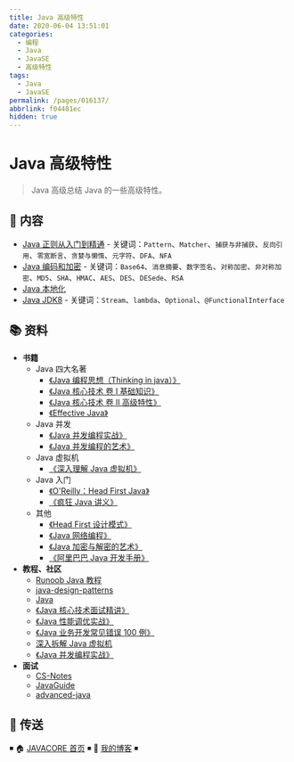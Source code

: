 ```yaml
---
title: Java 高级特性
date: 2020-06-04 13:51:01
categories: 
  - 编程
  - Java
  - JavaSE
  - 高级特性
tags: 
  - Java
  - JavaSE
permalink: /pages/016137/
abbrlink: f04481ec
hidden: true
---
```


# Java 高级特性

> Java 高级总结 Java 的一些高级特性。

## 📖 内容

- [Java 正则从入门到精通](01.Java正则.md) - 关键词：`Pattern`、`Matcher`、`捕获与非捕获`、`反向引用`、`零宽断言`、`贪婪与懒惰`、`元字符`、`DFA`、`NFA`
- [Java 编码和加密](02.Java编码和加密.md) - 关键词：`Base64`、`消息摘要`、`数字签名`、`对称加密`、`非对称加密`、`MD5`、`SHA`、`HMAC`、`AES`、`DES`、`DESede`、`RSA`
- [Java 本地化](03.Java本地化.md)
- [Java JDK8](04.JDK8.md) - 关键词：`Stream`、`lambda`、`Optional`、`@FunctionalInterface`

## 📚 资料

- **书籍**
  - Java 四大名著
    - [《Java 编程思想（Thinking in java）》](https://book.douban.com/subject/2130190/)
    - [《Java 核心技术 卷 I 基础知识》](https://book.douban.com/subject/26880667/)
    - [《Java 核心技术 卷 II 高级特性》](https://book.douban.com/subject/27165931/)
    - [《Effective Java》](https://book.douban.com/subject/30412517/)
  - Java 并发
    - [《Java 并发编程实战》](https://book.douban.com/subject/10484692/)
    - [《Java 并发编程的艺术》](https://book.douban.com/subject/26591326/)
  - Java 虚拟机
    - [《深入理解 Java 虚拟机》](https://book.douban.com/subject/34907497/)
  - Java 入门
    - [《O'Reilly：Head First Java》](https://book.douban.com/subject/2000732/)
    - [《疯狂 Java 讲义》](https://book.douban.com/subject/3246499/)
  - 其他
    - [《Head First 设计模式》](https://book.douban.com/subject/2243615/)
    - [《Java 网络编程》](https://book.douban.com/subject/1438754/)
    - [《Java 加密与解密的艺术》](https://book.douban.com/subject/25861566/)
    - [《阿里巴巴 Java 开发手册》](https://book.douban.com/subject/27605355/)
- **教程、社区**
  - [Runoob Java 教程](https://www.runoob.com/java/java-tutorial.html)
  - [java-design-patterns](https://github.com/iluwatar/java-design-patterns)
  - [Java](https://github.com/TheAlgorithms/Java)
  - [《Java 核心技术面试精讲》](https://time.geekbang.org/column/intro/82)
  - [《Java 性能调优实战》](https://time.geekbang.org/column/intro/100028001)
  - [《Java 业务开发常见错误 100 例》](https://time.geekbang.org/column/intro/100047701)
  - [深入拆解 Java 虚拟机](https://time.geekbang.org/column/intro/100010301)
  - [《Java 并发编程实战》](https://time.geekbang.org/column/intro/100023901)
- **面试**
  - [CS-Notes](https://github.com/CyC2018/CS-Notes)
  - [JavaGuide](https://github.com/Snailclimb/JavaGuide)
  - [advanced-java](https://github.com/doocs/advanced-java)

## 🚪 传送

◾ 🏠 [JAVACORE 首页](https://github.com/dunwu/javacore) ◾ 🎯 [我的博客](https://dunwu.github.io/blog/) ◾
